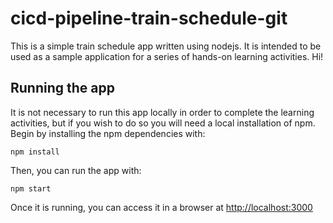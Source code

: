 # cicd-pipeline-train-schedule-git

This is a simple train schedule app written using nodejs. It is intended to be used as a sample application for a series of hands-on learning activities.
Hi!

## Running the app

It is not necessary to run this app locally in order to complete the learning activities, but if you wish to do so you will need a local installation of npm. Begin by installing the npm dependencies with:

    npm install

Then, you can run the app with:

    npm start

Once it is running, you can access it in a browser at [http://localhost:3000](http://localhost:3000)
